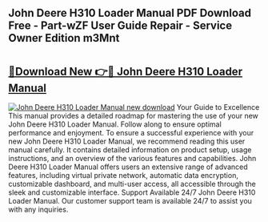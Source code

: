 ## John Deere H310 Loader Manual PDF Download Free - Part-wZF User Guide Repair - Service Owner Edition m3Mnt

# <h2><a href="http://bc96602.oget.top/?id=John+Deere+H310+Loader+Manual">🔗Download New 👉🔴 John Deere H310 Loader Manual</a></h2>

[![John Deere H310 Loader Manual new download](https://i.imgur.com/5g1atiW.png)](http://bc96602.oget.top/?id=John+Deere+H310+Loader+Manual)
Your Guide to Excellence This manual provides a detailed roadmap for mastering the use of your new John Deere H310 Loader Manual. Follow along to ensure optimal performance and enjoyment. To ensure a successful experience with your new John Deere H310 Loader Manual, we recommend reading this user manual carefully. It contains detailed information on product setup, usage instructions, and an overview of the various features and capabilities. John Deere H310 Loader Manual offers users an extensive range of advanced features, including virtual private network, automatic data encryption, customizable dashboard, and multi-user access, all accessible through the sleek and customizable interface. Support Available 24/7 John Deere H310 Loader Manual. Our customer support team is available 24/7 to assist you with any inquiries.
